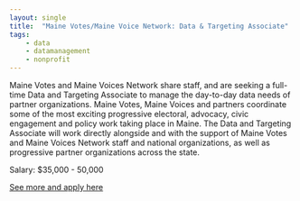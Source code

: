 ```yaml
---
layout: single
title:  "Maine Votes/Maine Voice Network: Data & Targeting Associate"
tags: 
    - data
    - datamanagement
    - nonprofit
---
```


Maine Votes and Maine Voices Network share staff, and are seeking a full-time Data and Targeting Associate to manage the day-to-day data needs of partner organizations. Maine Votes, Maine Voices and partners coordinate some of the most exciting progressive electoral, advocacy, civic engagement and policy work taking place in Maine. The Data and Targeting Associate will work directly alongside and with the support of Maine Votes and Maine Voices Network staff and national organizations, as well as progressive partner organizations across the state.


Salary: $35,000 - 50,000


[See more and apply here](https://drive.google.com/file/d/1alB2t_hodGne4DWIyM-meS22hZKtra1b/view)
